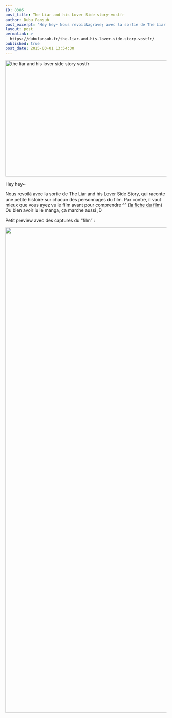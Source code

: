 ```yaml
---
ID: 8385
post_title: The Liar and his Lover Side story vostfr
author: Dubu Fansub
post_excerpt: 'Hey hey~ Nous revoil&agrave; avec la sortie de The Liar and his Lover Side Story, qui raconte une petite histoire sur chacun des personnages du film. Par contre, il vaut mieux que vous ayez vu le film avant pour comprendre...'
layout: post
permalink: >
  https://dubufansub.fr/the-liar-and-his-lover-side-story-vostfr/
published: true
post_date: 2015-03-01 13:54:30
---
```

<p><a title="" href="https://dubufansub.fr/kanojo-wa-uso-wo-aishisugiteru-side-story/"><img class=" size-full wp-image-1823 aligncenter" src="https://dubufansub.fr/wp-content/uploads/the-liar-and-his-love-side-story-vostfr.jpg" alt="the liar and his lover side story vostfr" width="605" height="362" srcset="https://dubufansub.fr/wp-content/uploads/the-liar-and-his-love-side-story-vostfr.jpg 605w, https://dubufansub.fr/wp-content/uploads/the-liar-and-his-love-side-story-vostfr-300x180.jpg 300w" sizes="(max-width: 605px) 100vw, 605px" /></a></p>
<p>Hey hey~</p>
<p>Nous revoilà avec la sortie de The Liar and his Lover Side Story, qui raconte une petite histoire sur chacun des personnages du film. Par contre, il vaut mieux que vous ayez vu le film avant pour comprendre ^^ (<a title="" href="https://dubufansub.fr/the-liar-and-his-lover-live-action-vostfr/">la fiche du film</a>) Ou bien avoir lu le manga, ça marche aussi ;D</p>
<p>Petit preview avec des captures du &#8220;film&#8221; :</p>
<p style="text-align: center;"><a href="https://dubufansub.fr/wp-content/uploads/Dubu-Fansub-The-Liar-and-His-Lover-Side-Story-vostfr.mp4_thumbs_2015.02.28_18.06.19.jpg" data-rel="lightbox-image-0" data-rl_title="" data-rl_caption=""><img class="alignnone size-full wp-image-1824" src="https://dubufansub.fr/wp-content/uploads/Dubu-Fansub-The-Liar-and-His-Lover-Side-Story-vostfr.mp4_thumbs_2015.02.28_18.06.19.jpg" alt="the liar and his lover side story" width="2560" height="1510" srcset="https://dubufansub.fr/wp-content/uploads/Dubu-Fansub-The-Liar-and-His-Lover-Side-Story-vostfr.mp4_thumbs_2015.02.28_18.06.19.jpg 2560w, https://dubufansub.fr/wp-content/uploads/Dubu-Fansub-The-Liar-and-His-Lover-Side-Story-vostfr.mp4_thumbs_2015.02.28_18.06.19-300x177.jpg 300w, https://dubufansub.fr/wp-content/uploads/Dubu-Fansub-The-Liar-and-His-Lover-Side-Story-vostfr.mp4_thumbs_2015.02.28_18.06.19-1024x604.jpg 1024w" sizes="(max-width: 2560px) 100vw, 2560px" /></a></p>